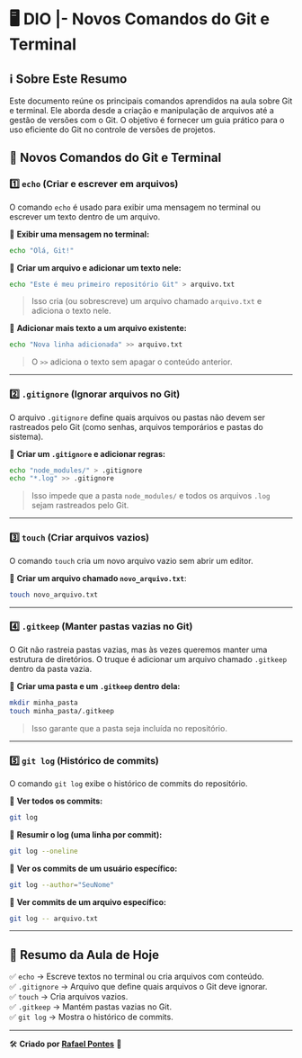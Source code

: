 # 🖥️ DIO |- Novos Comandos do Git e Terminal

## ℹ️ Sobre Este Resumo
Este documento reúne os principais comandos aprendidos na aula sobre Git e terminal. Ele aborda desde a criação e manipulação de arquivos até a gestão de versões com o Git. O objetivo é fornecer um guia prático para o uso eficiente do Git no controle de versões de projetos.

## 📌 Novos Comandos do Git e Terminal

### 1️⃣ `echo` (Criar e escrever em arquivos)
O comando `echo` é usado para exibir uma mensagem no terminal ou escrever um texto dentro de um arquivo.

🔹 **Exibir uma mensagem no terminal:**
```bash
echo "Olá, Git!"
```

🔹 **Criar um arquivo e adicionar um texto nele:**
```bash
echo "Este é meu primeiro repositório Git" > arquivo.txt
```
> Isso cria (ou sobrescreve) um arquivo chamado `arquivo.txt` e adiciona o texto nele.

🔹 **Adicionar mais texto a um arquivo existente:**
```bash
echo "Nova linha adicionada" >> arquivo.txt
```
> O `>>` adiciona o texto sem apagar o conteúdo anterior.

---
### 2️⃣ `.gitignore` (Ignorar arquivos no Git)
O arquivo `.gitignore` define quais arquivos ou pastas não devem ser rastreados pelo Git (como senhas, arquivos temporários e pastas do sistema).

🔹 **Criar um `.gitignore` e adicionar regras:**
```bash
echo "node_modules/" > .gitignore
echo "*.log" >> .gitignore
```
> Isso impede que a pasta `node_modules/` e todos os arquivos `.log` sejam rastreados pelo Git.

---
### 3️⃣ `touch` (Criar arquivos vazios)
O comando `touch` cria um novo arquivo vazio sem abrir um editor.

🔹 **Criar um arquivo chamado `novo_arquivo.txt`**:
```bash
touch novo_arquivo.txt
```

---
### 4️⃣ `.gitkeep` (Manter pastas vazias no Git)
O Git não rastreia pastas vazias, mas às vezes queremos manter uma estrutura de diretórios. O truque é adicionar um arquivo chamado `.gitkeep` dentro da pasta vazia.

🔹 **Criar uma pasta e um `.gitkeep` dentro dela:**
```bash
mkdir minha_pasta
touch minha_pasta/.gitkeep
```
> Isso garante que a pasta seja incluída no repositório.

---
### 5️⃣ `git log` (Histórico de commits)
O comando `git log` exibe o histórico de commits do repositório.

🔹 **Ver todos os commits:**
```bash
git log
```

🔹 **Resumir o log (uma linha por commit):**
```bash
git log --oneline
```

🔹 **Ver os commits de um usuário específico:**
```bash
git log --author="SeuNome"
```

🔹 **Ver commits de um arquivo específico:**
```bash
git log -- arquivo.txt
```

---
## 📌 Resumo da Aula de Hoje
✅ `echo` → Escreve textos no terminal ou cria arquivos com conteúdo.  
✅ `.gitignore` → Arquivo que define quais arquivos o Git deve ignorar.  
✅ `touch` → Cria arquivos vazios.  
✅ `.gitkeep` → Mantém pastas vazias no Git.  
✅ `git log` → Mostra o histórico de commits.  

---
🛠️ **Criado por [Rafael Pontes](https://github.com/Rafael705)** 🚀
